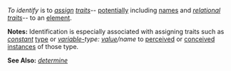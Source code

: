 *To identify* is to *[assign](https://github.com/gcassel/Modular-Organization-Terminology/blob/master/terms/assign.md) [traits](https://github.com/gcassel/Modular-Organization-Terminology/blob/master/terms/trait.md)*-- [potentially](https://github.com/gcassel/Modular-Organization-Terminology/blob/master/terms/potential.md) including [names](https://github.com/gcassel/Modular-Organization-Terminology/blob/master/terms/name.md) and *[relational traits](https://github.com/gcassel/Modular-Organization-Terminology/blob/master/compound-terms/relational-trait.md)*-- to an [element](https://github.com/gcassel/Modular-Organization-Terminology/blob/master/terms/element.md).

**Notes:** Identification is especially associated with assigning traits such as *[constant](https://github.com/gcassel/Modular-Organization-Terminology/blob/master/terms/constant.md)* [type](https://github.com/gcassel/Modular-Organization-Terminology/blob/master/terms/type.md) or *[variable-](https://github.com/gcassel/Modular-Organization-Terminology/blob/master/terms/variable.md)type: [value](https://github.com/gcassel/Modular-Organization-Terminology/blob/master/terms/value.md)/name* to [perceived](https://github.com/gcassel/Modular-Organization-Terminology/blob/master/terms/perceive.md) or [conceived](https://github.com/gcassel/Modular-Organization-Terminology/blob/master/terms/concept.md) [instances](https://github.com/gcassel/Modular-Organization-Terminology/blob/master/terms/instance.md) of those type. 

**See Also:** *[determine](https://github.com/gcassel/Modular-Organization-Terminology/blob/master/terms/determine.md)*

